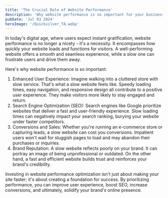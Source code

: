 ```yaml
---
title: 'The Crucial Role of Website Performance'
description: 'Why website performance is so important for your business'
pubDate: 'Jul 03 2024'
heroImage: '/Quicksilver_TA.webp'
---
```


In today's digital age, where users expect instant gratification, website performance is no longer a nicety - it's a necessity. It encompasses how quickly your website loads and functions for visitors. A well-performing website offers a smooth and seamless experience, while a slow one can frustrate users and drive them away.

Here's why website performance is so important:

1. Enhanced User Experience: Imagine walking into a cluttered store with slow service. That's what a slow website feels like. Speedy loading times, easy navigation, and responsive design all contribute to a positive user experience. They make visitors more likely to stay engaged and return.
1. Search Engine Optimization (SEO): Search engines like Google prioritize websites that deliver a fast and user-friendly experience. Slow loading times can negatively impact your search ranking, burying your website under faster competitors.
1. Conversions and Sales: Whether you're running an e-commerce store or capturing leads, a slow website can cost you conversions. Impatient users won't wait for sluggish pages to load and may abandon their purchases or inquiries.
1. Brand Reputation: A slow website reflects poorly on your brand. It can portray an image of being unprofessional or outdated. On the other hand, a fast and efficient website builds trust and reinforces your brand's credibility.

Investing in website performance optimization isn't just about making your site faster; it's about creating a foundation for success. By prioritizing performance, you can improve user experience, boost SEO, increase conversions, and ultimately, solidify your brand's online presence.
